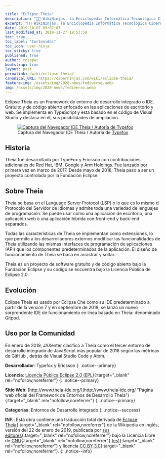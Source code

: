 ```yaml
---

title: "Eclipse Theia"
description: "👨‍💻 WikiNinjas, la Enciclopedia Informática Tecnológica Ciberninjas: Eclipse Theia, Entorno de desarrollo integrado o IDE."
excerpt: "👨‍💻 WikiNinjas, la Enciclopedia Informática Tecnológica Ciberninjas: Eclipse Theia, Entorno de desarrollo integrado o IDE."
date: 2019-10-07 09:07:07
last_modified_at: 2019-11-27 19:53:59
toc: true
toc_label: "Contenidos"
toc_icon: user-ninja
toc_sticky: true
published: true
author: rosepac
bootstrap: true
layout: post
permalink: /wiki/eclipse-theia/
canonical_URL: https://ciberninjas.com/wiki/eclipse-theia/
feature-img: /assets/img/2020-news/fediverso.webp
img: /assets/img/2020-news/fediverso.webp
---
```


Eclipse Theia es un Framework de entorno de desarrollo integrado o IDE. Gratuito y de código abierto enfocado en las aplicaciones de escritorio y web. Se implementa en TypeScript y esta basado en el código de Visual Studio y destaca en él, sus posibilidades de ampliación.

<figure>
<a class="image-pop" href="https://theia-ide.org/static/theia-screenshot-5da315784b70a935f8196407284cbe1e.jpg"><img src="https://theia-ide.org/static/theia-screenshot-5da315784b70a935f8196407284cbe1e.jpg" alt="Captura del Navegador IDE Theia / Autoría de Typefox" /></a>
<figcaption>Captura del Navegador IDE Theia / Autoría de <a href="https://www.typefox.io/">Typefox</a></figcaption>
</figure>

## Historia

Theia fue desarrollado por TypeFox y Ericsson con contribuciones adicionales de Red Hat, IBM, Google y Arm Holdings. Fue lanzado por primera vez en marzo de 2017. Desde mayo de 2018, Theia paso a ser un proyecto controlado por la Fundación Eclipse.

## Sobre Theia

Theia se basa en el Language Server Protocol (LSP) o lo que es lo mismo el Protocolo del Servidor de Idiomas y admite toda una variedad de lenguajes de programación. Se puede usar como una aplicación de escritorio, una aplicación web o una aplicación híbrida con front-end y back-end separados.

Todas las características de Theia se implementan como extensiones, lo que permite a los desarrolladores externos modificar las funcionalidades de Theia utilizando las mismas interfaces de programación de aplicaciones (API) que los componentes predeterminados de la aplicación. El diseño de funcionamiento de Theia se basa en arrastrar y soltar.
<!-- Protocolo del servidor de idiomas https://en.wikipedia.org/wiki/Language_Server_Protocol  https://microsoft.github.io/language-server-protocol/ Protocolos de Comunicaciones https://en.wikipedia.org/wiki/Category:Communications_protocols-->

Theia es un proyecto de software gratuito y de código abierto bajo la Fundación Eclipse y su código se encuentra bajo la Licencia Pública de Eclipse 2.0.

## Evolución

Eclipse Theia es usado por Eclipse Che como su IDE predeterminado a partir de la versión 7 y en septiembre de 2018, se lanzó un nuevo sorprendente IDE de funcionamiento en línea basado en Theia: denominado Gitpod.

## Uso por la Comunidad

En enero de 2019, JAXenter clasificó a Theia como el tercer entorno de desarrollo integrado de JavaScript más popular de 2018 según las métricas de GitHub , detrás de Visual Studio Code y Atom.

**Desarrollador**: Typefox y Ericsson
{: .notice--primary}

**Licencia**: [Licencia Pública Eclipse 2.0 (EPL)](https://es.wikipedia.org/wiki/Eclipse_Public_License){:target="_blank" rel="nofollow,noreferrer"}
{: .notice--primary}

**Sitio Web**: [http://www.theia-ide.org/](http://www.theia-ide.org/ "Página web oficial del Framework de Entornos de Desarrollo Theia"){:target="_blank" rel="nofollow,noreferrer"}
{: .notice--primary}

**Categorías**: Entornos de Desarrollo Integrado
{: .notice--success}

**INF.**: Esta obra contiene una traducción total derivada de [Eclipse Theia](https://en.wikipedia.org/wiki/Eclipse_Theia){:target="_blank" rel="nofollow,noreferrer"} de la Wikipedia en inglés, versión del 22 de enero de 2019, publicada por [sus editores](https://en.wikipedia.org/w/index.php?title=Eclipse_Theia&action=history){:target="_blank" rel="nofollow,noreferrer"} bajo la Licencia Libre de [GNU](http://www.gnu.org/licenses/licenses.html#GPL){:target="_blank" rel="nofollow,noreferrer"} [(es)](https://es.wikipedia.org/wiki/Wikipedia:Traducci%C3%B3n_no_oficial_de_la_Licencia_de_documentaci%C3%B3n_libre_de_GNU){:target="_blank" rel="nofollow,noreferrer"} y licencia [CC BY 3.0](https://creativecommons.org/licenses/by-sa/3.0/deed.es){:target="_blank" rel="nofollow,noreferrer"}.
{: .notice--info}